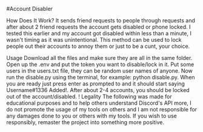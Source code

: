 #Account Disabler

How Does It Work?
It sends friend requests to people through requests and after about 2 friend requests the account gets disabled or phone locked. I tested this earlier and my account got disabled within less than a minute, I wasn't timing as it was unintentional. This method can be used to lock people out their accounts to annoy them or just to be a cunt, your choice.

Usage
Download all the files and make sure they are all in the same folder.
Open up the .env and put the token you want to disable/lock in it.
Put some users in the users.txt file, they can be random user names of anyone.
Now run the disable.py using the terminal, for example: python disable.py.
When you are ready just press enter as prompted to and it should start saying Username#1336 Added!.
After about 2-4 accounts, you should be locked out of the account/disabled. !
Legality
The following was made for educational purposes and to help others understand Discord's API more, I do not promote the usage of my tools on others and I am not responsible for any damages done to you or others with my tools. If you wish to use responsibly, remaster the project into something more positive.
